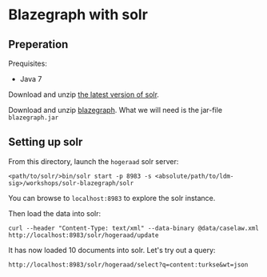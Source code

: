 # Blazegraph with solr

## Preperation
Prequisites:
* Java 7

Download and unzip [the latest version of solr](http://www.apache.org/dyn/closer.lua/lucene/solr/6.4.1).

Download and unzip [blazegraph](https://www.blazegraph.com/download/). What we will need is the jar-file `blazegraph.jar`


## Setting up solr
From this directory, launch the `hogeraad` solr server:

`<path/to/solr/>bin/solr start -p 8983 -s <absolute/path/to/ldm-sig>/workshops/solr-blazegraph/solr`

You can browse to `localhost:8983` to explore the solr instance.

Then load the data into solr:

`curl --header "Content-Type: text/xml" --data-binary @data/caselaw.xml http://localhost:8983/solr/hogeraad/update`

It has now loaded 10 documents into solr. Let's try out a query:

`http://localhost:8983/solr/hogeraad/select?q=content:turkse&wt=json`


